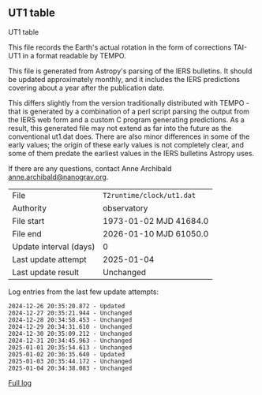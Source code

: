 
## UT1 table

UT1 table

This file records the Earth's actual rotation in the form of
corrections TAI-UT1 in a format readable by TEMPO.

This file is generated from Astropy's parsing of the IERS
bulletins. It should be updated approximately monthly, and it
includes the IERS predictions covering about a year after the
publication date.

This differs slightly from the version traditionally distributed
with TEMPO - that is generated by a combination of a perl script
parsing the output from the IERS web form and a custom C program
generating predictions. As a result, this generated file may not
extend as far into the future as the conventional ut1.dat does.
There are also minor differences in some of the early values; the
origin of these early values is not completely clear, and some of
them predate the earliest values in the IERS bulletins Astropy uses.

If there are any questions, contact Anne Archibald
<anne.archibald@nanograv.org>.

|     |     |
|:--- |:--- |
| File | `T2runtime/clock/ut1.dat` |
| Authority | observatory |
| File start | 1973-01-02 MJD 41684.0 |
| File end | 2026-01-10 MJD 61050.0 |
| Update interval (days) | 0 |
| Last update attempt | 2025-01-04 |
| Last update result | Unchanged |

Log entries from the last few update attempts:
```
2024-12-26 20:35:20.872 - Updated
2024-12-27 20:35:21.944 - Unchanged
2024-12-28 20:34:58.453 - Unchanged
2024-12-29 20:34:31.610 - Unchanged
2024-12-30 20:35:09.212 - Unchanged
2024-12-31 20:34:45.963 - Unchanged
2025-01-01 20:35:54.613 - Unchanged
2025-01-02 20:36:35.640 - Updated
2025-01-03 20:35:44.172 - Unchanged
2025-01-04 20:34:38.083 - Unchanged
```
[Full log](https://raw.githubusercontent.com/ipta/pulsar-clock-corrections/main/log/T2runtime/clock/ut1.dat.log)
